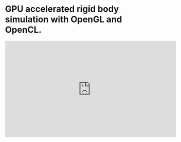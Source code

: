 # GPU accelerated rigid body simulation with OpenGL and OpenCL.

<iframe width="560" height="315" src="https://www.youtube.com/embed/ky2dFqLJdGQ" frameborder="0" allow="accelerometer; autoplay; encrypted-media; gyroscope; picture-in-picture" allowfullscreen></iframe>